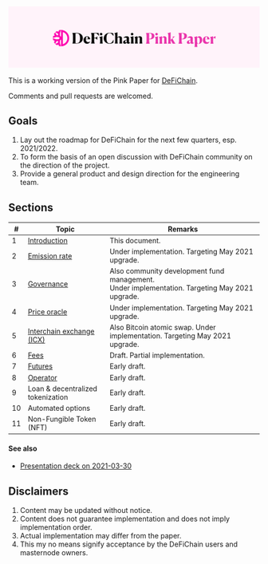 ![DeFiChain Pink Paper](files/pinkpaper-banner.svg)

This is a working version of the Pink Paper for [DeFiChain](https://defichain.com).

Comments and pull requests are welcomed.

## Goals

1. Lay out the roadmap for DeFiChain for the next few quarters, esp. 2021/2022.
1. To form the basis of an open discussion with DeFiChain community on the direction of the project.
1. Provide a general product and design direction for the engineering team.

## Sections

| #    | Topic    | Remarks |
| ------------- | ------------- | ------------- |
| 1 | [Introduction](README.md) | This document.  |
| 2 | [Emission rate](/emission) | Under implementation. Targeting May 2021 upgrade. |
| 3 | [Governance](/governance) | Also community development fund management. <br> Under implementation. Targeting May 2021 upgrade. |
| 4 | [Price oracle](/price-oracle) | Under implementation. Targeting May 2021 upgrade. |
| 5 | [Interchain exchange (ICX)](/interchain-exchange) |  Also Bitcoin atomic swap. Under implementation. Targeting May 2021 upgrade. |
| 6 | [Fees](/fees) | Draft. Partial implementation. |
| 7 | [Futures](/futures) | Early draft. |
| 8 | [Operator](/operator) | Early draft. |
| 9 | Loan & decentralized tokenization | Early draft. |
| 10 | Automated options  | Early draft. |
| 11 | Non-Fungible Token (NFT)  | Early draft. |

#### See also

- [Presentation deck on 2021-03-30](</files/2021-03-30 DeFiChain PinkPaper Overview.pdf>)

## Disclaimers

1. Content may be updated without notice.
1. Content does not guarantee implementation and does not imply implementation order.
1. Actual implementation may differ from the paper.
1. This my no means signify acceptance by the DeFiChain users and masternode owners.
